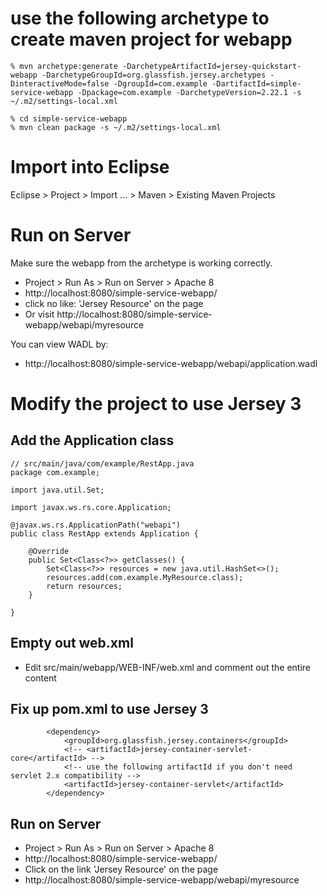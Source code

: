 # use the following archetype to create maven project for webapp

```
% mvn archetype:generate -DarchetypeArtifactId=jersey-quickstart-webapp -DarchetypeGroupId=org.glassfish.jersey.archetypes -DinteractiveMode=false -DgroupId=com.example -DartifactId=simple-service-webapp -Dpackage=com.example -DarchetypeVersion=2.22.1 -s ~/.m2/settings-local.xml

% cd simple-service-webapp
% mvn clean package -s ~/.m2/settings-local.xml
```
# Import into Eclipse
Eclipse > Project > Import ... > Maven > Existing Maven Projects

# Run on Server

Make sure the webapp from the archetype is working correctly.

* Project > Run As > Run on Server > Apache 8
* http://localhost:8080/simple-service-webapp/
* click no like: 'Jersey Resource' on the page
* Or visit http://localhost:8080/simple-service-webapp/webapi/myresource

You can view WADL by:
* http://localhost:8080/simple-service-webapp/webapi/application.wadl

# Modify the project to use Jersey 3

## Add the Application class

```
// src/main/java/com/example/RestApp.java
package com.example;

import java.util.Set;

import javax.ws.rs.core.Application;

@javax.ws.rs.ApplicationPath("webapi")
public class RestApp extends Application {
	
	@Override
	public Set<Class<?>> getClasses() {
		Set<Class<?>> resources = new java.util.HashSet<>();
		resources.add(com.example.MyResource.class);
		return resources;
	}

}
```


## Empty out web.xml
* Edit src/main/webapp/WEB-INF/web.xml and comment out the entire content

## Fix up pom.xml to use Jersey 3
```
        <dependency>
            <groupId>org.glassfish.jersey.containers</groupId>
            <!-- <artifactId>jersey-container-servlet-core</artifactId> -->
            <!-- use the following artifactId if you don't need servlet 2.x compatibility -->
            <artifactId>jersey-container-servlet</artifactId>
        </dependency>
```


## Run on Server
* Project > Run As > Run on Server > Apache 8
* http://localhost:8080/simple-service-webapp/
* Click on the link 'Jersey Resource' on the page
* http://localhost:8080/simple-service-webapp/webapi/myresource
